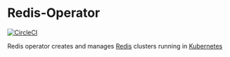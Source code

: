 # Redis-Operator
[![CircleCI](https://circleci.com/gh/anywhy/redis-operator.svg?style=svg)](https://circleci.com/gh/anywhy/redis-operator)

Redis operator creates and manages [Redis](https://redis.io/) clusters running in [Kubernetes](https://kubernetes.io)
